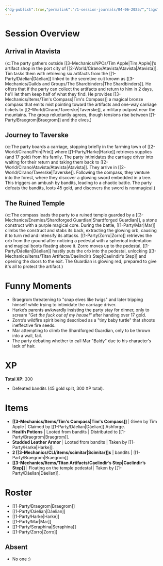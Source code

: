 ```yaml
---
{"dg-publish":true,"permalink":"/1-session-journals/04-06-2025/","tags":["journal"]}
---
```



# Session Overview
## Arrival in Atavista  
(x::The party gathers outside [[3-Mechanics/NPCs/Tim Apple\|Tim Apple]]’s artifact shop in the port city of [[2-World/Cirano/Atavista/Atavista\|Atavista]]. Tim tasks them with retrieving six artifacts from the [[1-Party/Dáelian\|Dáelian]] linked to the secretive cult known as [[3-Mechanics/Guilds and Groups/The Shardbinders\|The Shardbinders]]. He offers that if the party can collect the artifacts and return to him in 2 days, he'll let them keep half of what they find. He provides [[3-Mechanics/Items/Tim's Compass\|Tim's Compass]] a magical bronze compass that emits mist pointing toward the artifacts and one-way carriage tickets to [[2-World/Cirano/Taverske\|Taverske]], a military outpost near the mountains. The group reluctantly agrees, though tensions rise between [[1-Party/Braegrom\|Braegrom]] and the elves.)  

## Journey to Taverske  
(x::The party boards a carriage, stopping briefly in the farming town of [[2-World/Cirano/Prin\|Prin]] where [[1-Party/Harke\|Harke]] retrieves supplies (and 17 gold) from his family. The party intimidates the carriage driver into waiting for their return and taking them back to [[2-World/Cirano/Atavista/Atavista\|Atavista]]. They arrive in [[2-World/Cirano/Taverske\|Taverske]]. Following the compass, they venture into the forest, where they discover a glowing sword embedded in a tree. This triggers an ambush by bandits, leading to a chaotic battle. The party defeats the bandits, loots 45 gold, and discovers the sword is nonmagical.)  

## The Ruined Temple  
(x::The compass leads the party to a ruined temple guarded by a [[3-Mechanics/Enemies/Shardforged Guardian\|Shardforged Guardian]], a stone construct with a purple magical core. During the battle, [[1-Party/Mar\|Mar]] climbs the construct and stabs its back, extracting the glowing orb, causing it to turn red and intensify its attacks. [[1-Party/Zorro\|Zorro]] retrieves the orb from the ground after noticing a pedestal with a spherical indentation and magical boots floating above it. Zorro moves up to the pedestal, [[1-Party/Dáelian\|Dáelian]] hastily puts the orb into the pedestal, unlocking [[3-Mechanics/Items/Titan Artifacts/Caelindir’s Step\|Caelindir’s Step]] and opening the doors to the exit. The Guardian is glowing red, prepared to give it's all to protect the artifact.)  

# Funny Moments  
- Braegrom threatening to "snap elves like twigs" and later tripping himself while trying to intimidate the carriage driver.  
- Harke’s parents awkwardly insisting the party stay for dinner, only to scream *"Get the fuck out of my house!"* after handing over 17 gold.  
- Zorro’s wildfire spirit being described as a "tiny baby turtle" that shoots ineffective fire seeds.  
- Mar attempting to climb the Shardforged Guardian, only to be thrown into a wall, fail.  
- The party debating whether to call Mar "Baldy" due to his character’s lack of hair.  

# XP  
**Total XP**: 300  
- Defeated bandits (45 gold split, 300 XP total).  

# Items  
- **[[3-Mechanics/Items/Tim's Compass\|Tim's Compass]]** | Given by Tim Apple | Claimed by [[1-Party/Dáelian\|Dáelian]] Ashforge.  
- **Health Potions** | Looted from bandits | Distributed to [[1-Party/Braegrom\|Braegrom]].  
- **Studded Leather Armor** | Looted from bandits | Taken by [[1-Party/Harke\|Harke]]. 
- **2 [[3-Mechanics/CLI/items/scimitar\|Scimitar]]s** | bandits | [[1-Party/Braegrom\|Braegrom]]
- **[[3-Mechanics/Items/Titan Artifacts/Caelindir’s Step\|Caelindir’s Step]]** | Floating on the temple pedestal | Taken by [[1-Party/Dáelian\|Dáelian]].

# Roster 



- [[1-Party/Braegrom\|Braegrom]]
- [[1-Party/Dáelian\|Dáelian]]
- [[1-Party/Harke\|Harke]]
- [[1-Party/Mar\|Mar]]
- [[1-Party/Seraphina\|Seraphina]]
- [[1-Party/Zorro\|Zorro]]

## Absent



- No one :)
